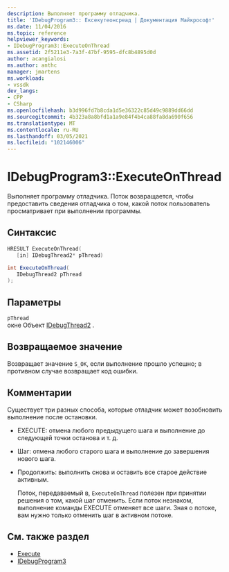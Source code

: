 ```yaml
---
description: Выполняет программу отладчика.
title: 'IDebugProgram3:: Ексекутеонсреад | Документация Майкрософт'
ms.date: 11/04/2016
ms.topic: reference
helpviewer_keywords:
- IDebugProgram3::ExecuteOnThread
ms.assetid: 2f5211e3-7a3f-47bf-9595-dfc8b4895d0d
author: acangialosi
ms.author: anthc
manager: jmartens
ms.workload:
- vssdk
dev_langs:
- CPP
- CSharp
ms.openlocfilehash: b3d996fd7b8cda1d5e36322c85d49c9889dd66dd
ms.sourcegitcommit: 4b323a8a8bfd1a1a9e84f4b4ca88fa8da690f656
ms.translationtype: MT
ms.contentlocale: ru-RU
ms.lasthandoff: 03/05/2021
ms.locfileid: "102146006"
---
```

# <a name="idebugprogram3executeonthread"></a>IDebugProgram3::ExecuteOnThread
Выполняет программу отладчика. Поток возвращается, чтобы предоставить сведения отладчика о том, какой поток пользователь просматривает при выполнении программы.

## <a name="syntax"></a>Синтаксис

```cpp
HRESULT ExecuteOnThread(
   [in] IDebugThread2* pThread)
```

```csharp
int ExecuteOnThread(
   IDebugThread2 pThread
);
```

## <a name="parameters"></a>Параметры
`pThread`\
окне Объект [IDebugThread2](../../../extensibility/debugger/reference/idebugthread2.md) .

## <a name="return-value"></a>Возвращаемое значение
 Возвращает значение `S_OK`, если выполнение прошло успешно; в противном случае возвращает код ошибки.

## <a name="remarks"></a>Комментарии
 Существует три разных способа, которые отладчик может возобновить выполнение после остановки.

- EXECUTE: отмена любого предыдущего шага и выполнение до следующей точки останова и т. д.

- Шаг: отмена любого старого шага и выполнение до завершения нового шага.

- Продолжить: выполнить снова и оставить все старое действие активным.

  Поток, передаваемый в, `ExecuteOnThread` полезен при принятии решения о том, какой шаг отменить. Если поток незнаком, выполнение команды EXECUTE отменяет все шаги. Зная о потоке, вам нужно только отменить шаг в активном потоке.

## <a name="see-also"></a>См. также раздел
- [Execute](../../../extensibility/debugger/reference/idebugprogram2-execute.md)
- [IDebugProgram3](../../../extensibility/debugger/reference/idebugprogram3.md)
